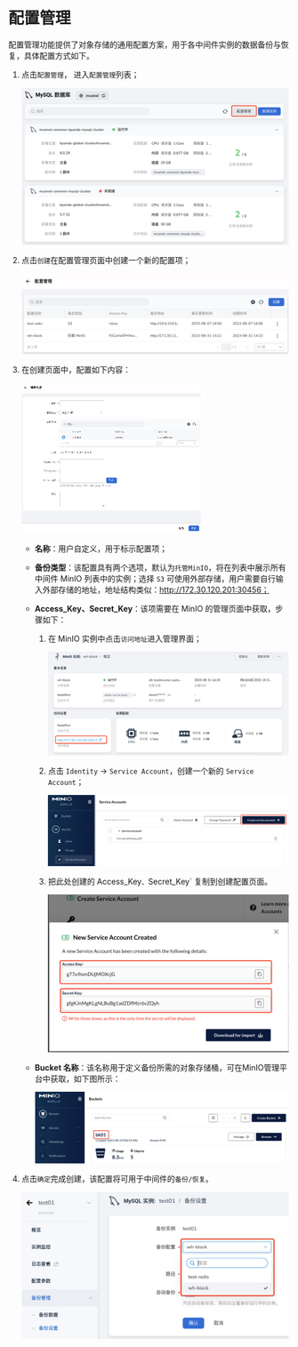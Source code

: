 # 配置管理

配置管理功能提供了对象存储的通用配置方案，用于各中间件实例的数据备份与恢复，具体配置方式如下。

1. 点击`配置管理`， 进入`配置管理`列表；

    ![list](images/cfg01.png)

2. 点击`创建`在配置管理页面中创建一个新的配置项；

    ![list](images/cfg02.png)

3. 在创建页面中，配置如下内容：

    ![list](images/cfg03.png)

    - **名称**：用户自定义，用于标示配置项；

    - **备份类型**：该配置具有两个选项，默认为`托管MinIO`，将在列表中展示所有中间件 MinIO 列表中的实例；选择 `S3` 可使用外部存储，用户需要自行输入外部存储的地址，地址结构类似：http://172.30.120.201:30456；

    - **Access_Key、Secret_Key**：该项需要在 MinIO 的管理页面中获取，步骤如下：

        1. 在 MinIO 实例中点击`访问地址`进入管理界面；

            ![list](images/cfg04.png)

        2. 点击 `Identity` -> `Service Account`，创建一个新的 `Service Account`；

            ![list](images/cfg05.png)

        3. 把此处创建的 Access_Key`、`Secret_Key` 复制到创建配置页面。

            ![list](images/cfg06.png)

    - **Bucket 名称**：该名称用于定义备份所需的对象存储桶，可在MinIO管理平台中获取，如下图所示：

        ![list](images/cfg07.png)

4. 点击`确定`完成创建，该配置将可用于中间件的`备份/恢复`。

    ![list](images/cfg08.png)
